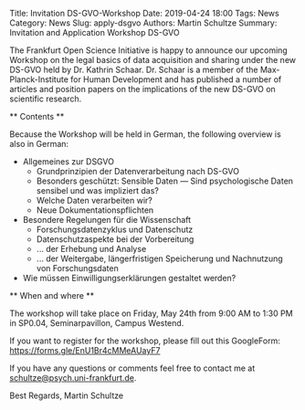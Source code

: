 Title: Invitation DS-GVO-Workshop
Date: 2019-04-24 18:00
Tags: News
Category: News
Slug: apply-dsgvo
Authors: Martin Schultze
Summary: Invitation and Application Workshop DS-GVO

The Frankfurt Open Science Initiative is happy to announce our upcoming Workshop on the legal basics of data acquisition and sharing under the new DS-GVO held by Dr. Kathrin Schaar. Dr. Schaar is a member of the Max-Planck-Institute for Human Development and has published a number of articles and position papers on the implications of the new DS-GVO on scientific research.

** Contents **

Because the Workshop will be held in German, the following overview is also in German:

- Allgemeines zur DSGVO
    + Grundprinzipien der Datenverarbeitung nach DS-GVO
    + Besonders geschützt: Sensible Daten — Sind psychologische Daten sensibel und was impliziert das?
    + Welche Daten verarbeiten wir?
    + Neue Dokumentationspflichten
- Besondere Regelungen für die Wissenschaft
    + Forschungsdatenzyklus und Datenschutz
    + Datenschutzaspekte bei der Vorbereitung
    + ... der Erhebung und Analyse
    + ... der Weitergabe,  längerfristigen Speicherung und Nachnutzung von Forschungsdaten
- Wie müssen Einwilligungserklärungen gestaltet werden?


** When and where **

The workshop will take place on Friday, May 24th from 9:00 AM to 1:30 PM in SP0.04, Seminarpavillon, Campus Westend.


If you want to register for the workshop, please fill out this GoogleForm: https://forms.gle/EnU1Br4cMMeAUayF7

If you have any questions or comments feel free to contact me at schultze@psych.uni-frankfurt.de.

Best Regards,
Martin Schultze
